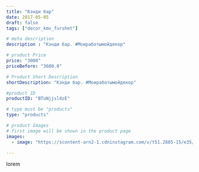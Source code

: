 ```yaml
---
title: "Кэнди бар"
date: 2017-05-05
draft: false
tags: ["decor_kmv_furshet"]

# meta description
description : "Кэнди бар. #Моиработымойдекор"

# product Price
price: "3000"
priceBefore: "3600.0"

# Product Short Description
shortDescription: "Кэнди бар. #Моиработымойдекор"

#product ID
productID: "BTuNjjsl4zE"

# type must be "products"
type: "products"

# product Images
# first image will be shown in the product page
images:
  - image: "https://scontent-arn2-1.cdninstagram.com/v/t51.2885-15/e35/18252865_425419884487262_8918332189498671104_n.jpg?tp=1&_nc_ht=scontent-arn2-1.cdninstagram.com&_nc_cat=102&_nc_ohc=SK-wBD0KZ4kAX9Pvihc&oh=cb796b04e44572e3de10f7d092cbd487&oe=6074792F&ig_cache_key=MTUwODIwMjU0MzMzMTExODI3Ng%3D%3D.2"

---
```

lorem
